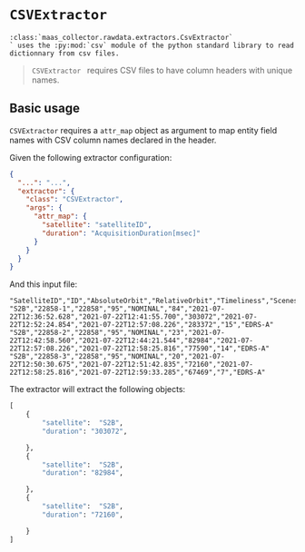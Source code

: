 # `CSVExtractor`

```{eval-rst}
:class:`maas_collector.rawdata.extractors.CsvExtractor`
` uses the :py:mod:`csv` module of the python standard library to read dictionnary from csv files.
```

> `CSVExtractor ` requires CSV files to have column headers with unique names.

## Basic usage

`CSVExtractor` requires a `attr_map` object as argument to map entity field names with CSV column names declared in the header.

Given the following extractor configuration:

```json
{
  "...": "...",
  "extractor": {
    "class": "CSVExtractor",
    "args": {
      "attr_map": {
        "satellite": "satelliteID",
        "duration": "AcquisitionDuration[msec]"
      }
    }
  }
}
```

And this input file:

```
"SatelliteID","ID","AbsoluteOrbit","RelativeOrbit","Timeliness","Scenes","AcquisitionStart","AcquisitionStop","AcquisitionDuration[msec]","EffectiveDownlinkStart","EffectiveDownlinkStop","DownlinkDuration[msec]","Latency[min]","Station","Partial"
"S2B","22858-1","22858","95","NOMINAL","84","2021-07-22T12:36:52.628","2021-07-22T12:41:55.700","303072","2021-07-22T12:52:24.854","2021-07-22T12:57:08.226","283372","15","EDRS-A"
"S2B","22858-2","22858","95","NOMINAL","23","2021-07-22T12:42:58.560","2021-07-22T12:44:21.544","82984","2021-07-22T12:57:08.226","2021-07-22T12:58:25.816","77590","14","EDRS-A"
"S2B","22858-3","22858","95","NOMINAL","20","2021-07-22T12:50:30.675","2021-07-22T12:51:42.835","72160","2021-07-22T12:58:25.816","2021-07-22T12:59:33.285","67469","7","EDRS-A"
```

The extractor will extract the following objects:

```python
[
    {
        "satellite":  "S2B",
        "duration": "303072",

    },
    {
        "satellite":  "S2B",
        "duration": "82984",

    },
    {
        "satellite":  "S2B",
        "duration": "72160",

    }
]
```
